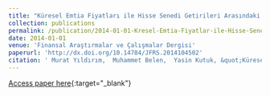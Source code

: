 ```yaml
---
title: "Küresel Emtia Fiyatları ile Hisse Senedi Getirileri Arasındaki İlişkinin İncelenmesi: Kardemir ve İzdemir Üzerine Bir Uygulama"
collection: publications
permalink: /publication/2014-01-01-Kresel-Emtia-Fiyatlar-ile-Hisse-Senedi-Getirileri-Arasndaki-likinin-ncelenmesi-Kardemir-ve-zdemir-zerine-Bir-Uygulama
date: 2014-01-01
venue: 'Finansal Araştırmalar ve Çalışmalar Dergisi'
paperurl: 'http://dx.doi.org/10.14784/JFRS.2014104502'
citation: ' Murat Yıldırım,  Muhammet Belen,  Yasin Kutuk, &quot;Küresel Emtia Fiyatları ile Hisse Senedi Getirileri Arasındaki İlişkinin İncelenmesi: Kardemir ve İzdemir Üzerine Bir Uygulama.&quot; Finansal Araştırmalar ve Çalışmalar Dergisi, 2014.'
---
```

[Access paper here](http://dx.doi.org/10.14784/JFRS.2014104502){:target="_blank"}
